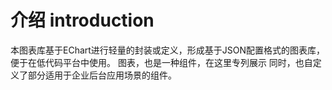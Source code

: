 # 介绍 introduction
本图表库基于EChart进行轻量的封装或定义，形成基于JSON配置格式的图表库，便于在低代码平台中使用。
图表，也是一种组件，在这里专列展示
同时，也自定义了部分适用于企业后台应用场景的组件。